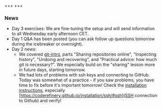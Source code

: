 +++
+++

### News

- Day 3 exercises: We are fine-tuning the setup and will send information
  to all Wednesday early afternoon CET.
- Day 1 Q&A has been posted (you can ask follow up questions tomorrow
  during the icebreaker or overnight).
- Day 2 news:
  - We covered [git-intro](https://coderefinery.github.io/git-intro/),
    parts "Sharing repositories online", "Inspecting history",
    "Undoing and recovering", and "Practical advice: how much git is
    necessary?".  We especially build on the "sharing" lesson more in
    future days, starting tomorrow.
  - We had lots of problems with ssh keys and connecting to GitHub.
    Today was somewhat of a practice - if you saw problems, you have
    time to fix before it's important tomorrow!  Check the
    [installation
    instructions](https://coderefinery.github.io/installation/),
    especially
    [https://coderefinery.github.io/installation/ssh/#ssh](SSH
    connection to Github) and verify!
